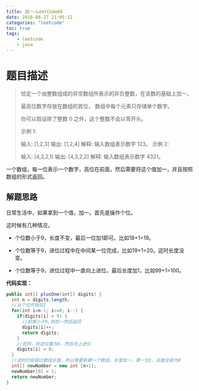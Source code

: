 ```yaml
---
title: 加一—LeetCode66
date: 2018-08-27 21:05:12
categories: "leetcode"
toc: true
tags: 
	- leetcode
	- java
---
```


# 题目描述

>给定一个由整数组成的非空数组所表示的非负整数，在该数的基础上加一。
>
>最高位数字存放在数组的首位， 数组中每个元素只存储单个数字。
>
>你可以假设除了整数 0 之外，这个整数不会以零开头。
>
>示例 1:
>
>输入: [1,2,3]
>输出: [1,2,4]
>解释: 输入数组表示数字 123。
>示例 2:
>
>输入: [4,3,2,1]
>输出: [4,3,2,2]
>解释: 输入数组表示数字 4321。

一个数组，每一位表示一个数字，高位在前面，然后需要将这个值加一，并且按照数组的形式返回。

<!--more-->

## 解题思路

日常生活中，如果拿到一个值，加一。首先是操作个位。

这时候有几种情况，

- 个位数小于9，长度不变，最后一位加1即可。比如18+1=19。

- 个位数等于9，进位过程中在中间某一位完成，比如19+1=20。这时长度没变。
- 个位数等于9，进位过程中一直向上进位，最后长度加1，比如99+1=100。

**代码实现：**

```java
public int[] plusOne(int[] digits) {
  int n = digits.length;
  //从个位开始加1
  for(int i=n-1; i>=0; i--) {
    if(digits[i] < 9) {
      //如果小于9,则加一然后返回
      digits[i]++;
      return digits;
    }
    //否则，将这位置为0，然后向上进位
    digits[i] = 0;
  }
  //这时已经超过数组长度，所以需要新建一个数组，长度加一，第一位1，后面全部为0
  int[] newNumber = new int [n+1];
  newNumber[0] = 1;
  return newNumber;
}
```

